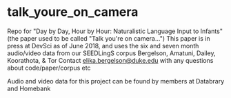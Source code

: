 # talk_youre_on_camera
Repo for "Day by Day, Hour by Hour: Naturalistic Language Input to Infants"
(the paper used to be called "Talk you're on camera...")
This paper is in press at DevSci as of June 2018, and uses the six and seven month audio/video data from our SEEDLingS corpus
Bergelson, Amatuni, Dailey, Koorathota, & Tor
Contact elika.bergelson@duke.edu with any questions about code/paper/corpus etc

Audio and video data for this project can be found by members at Databrary and Homebank
